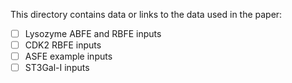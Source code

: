 
This directory contains data or links to the data used in the paper:

- [ ] Lysozyme ABFE and RBFE inputs
- [ ] CDK2 RBFE inputs
- [ ] ASFE example inputs
- [ ] ST3Gal-I inputs
